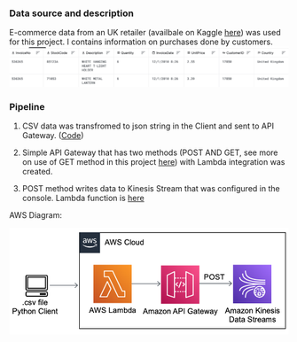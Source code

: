 ### Data source and description
E-commerce data from an UK retailer (availbale on Kaggle [here](https://www.kaggle.com/carrie1/ecommerce-data)) was used for this project. I contains information on purchases done by customers.
![data sample](../diagrams/data_example.png)

### Pipeline
1. CSV data was transfromed to json string in the Client and sent to API Gateway. ([Code](https://github.com/ksenia-tabakova/AWS-pipelines-project/blob/main/data-ingestion-pipeline/ingestion-script.py))

2. Simple API Gateway that has two methods (POST AND GET, see more on use of GET method in this project [here](tba)) with Lambda integration was created.
3. POST method writes data to Kinesis Stream that was configured in the console.
Lambda function is [here](https://github.com/ksenia-tabakova/AWS-pipelines-project/blob/main/data-ingestion-pipeline/lambda_function.py)

AWS Diagram:

![diagram](../diagrams/data-ingestion-pipeline.png)
